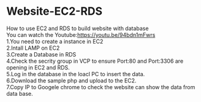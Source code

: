 # Website-EC2-RDS
How to use EC2 and RDS to build website with database  
You can watch the Youtube:https://youtu.be/94bdn1mFwrs  
	1.You need to create a instance in EC2  
	2.Intall LAMP on EC2  
	3.Create a Database in RDS  
	4.Check the secrity group in VCP to ensure Port:80 and Port:3306 are opening in EC2 and RDS.  
	5.Log in the database in the loacl PC to insert the data.  
	6.Download the sample php and upload to the EC2.  
	7.Copy IP to Googele chrome to check the website can show the data from data base.  
